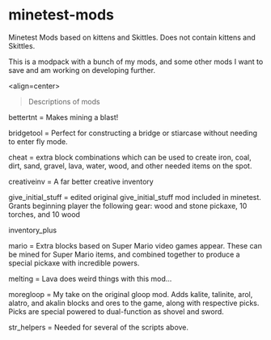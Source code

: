 # minetest-mods
Minetest Mods based on kittens and Skittles. Does not contain kittens and Skittles.

This is a modpack with a bunch of my mods, and some other mods I want to save and am working on developing further.

<align=center><blockquote>Descriptions of mods</blockquote></align>

bettertnt = Makes mining a blast!

bridgetool = Perfect for constructing a bridge or stiarcase without needing to enter fly mode.

cheat = extra block combinations which can be used to create iron, coal, dirt, sand, gravel, lava, water, wood, and other needed items on the spot.

creativeinv = A far better creative inventory

give_initial_stuff = edited original give_initial_stuff mod included in minetest. Grants beginning player the following gear: wood and stone pickaxe, 10 torches, and 10 wood

inventory_plus

mario = Extra blocks based on Super Mario video games appear. These can be mined for Super Mario items, and combined together to produce a special pickaxe with incredible powers.

melting = Lava does weird things with this mod...

moregloop = My take on the original gloop mod. Adds kalite, talinite, arol, alatro, and akalin blocks and ores to the game, along with respective picks. Picks are special powered to dual-function as shovel and sword.

str_helpers = Needed for several of the scripts above.